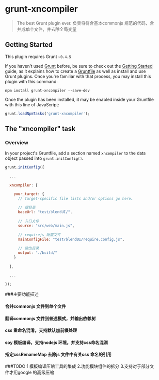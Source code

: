 # grunt-xncompiler

> The best Grunt plugin ever.
> 负责将符合基本commonjs 规范的代码，合并成单个文件，并去除全局变量

## Getting Started
This plugin requires Grunt `~0.4.5`

If you haven't used [Grunt](http://gruntjs.com/) before, be sure to check out the [Getting Started](http://gruntjs.com/getting-started) guide, as it explains how to create a [Gruntfile](http://gruntjs.com/sample-gruntfile) as well as install and use Grunt plugins. Once you're familiar with that process, you may install this plugin with this command:

```shell
npm install grunt-xncompiler --save-dev
```

Once the plugin has been installed, it may be enabled inside your Gruntfile with this line of JavaScript:

```js
grunt.loadNpmTasks('grunt-xncompiler');
```

## The "xncompiler" task

### Overview
In your project's Gruntfile, add a section named `xncompiler` to the data object passed into `grunt.initConfig()`.
 
```js
grunt.initConfig({
  
  ...

  xncompiler: {

    your_target: {
      // Target-specific file lists and/or options go here.
      
      // 根目录
      baseUrl: "test/blendUI/",
      
	  // 入口文件
	  source: "src/web/main.js",
      
	  // requirejs 配置文件
	  mainConfigFile: "test/blendUI/require.config.js",
      
	  // 输出目录
	  output: "./build/"
    }
  
  },

  ...
  
});
```

###主要功能描述
#### 合并commonjs 文件到单个文件
#### 翻译commonjs 文件到普通模式，并输出依赖树
#### css 重命名混淆，支持默认加前缀处理
#### soy 模板编译，支持nodejs 环境，并支持css命名混淆
#### 指定cssRenameMap 去除js 文件中有关css 命名的引用


###TODO
 1 模板编译压缩工具的集成
 2.功能模块组件的拆分
 3.支持对于部分文件才用google 的高级压缩


